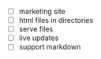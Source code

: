 - [ ] marketing site
- [ ] html files in directories
- [ ] serve files
- [ ] live updates
- [ ] support markdown
